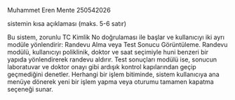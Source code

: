 Muhammet Eren Mente
250542026

sistemin kısa açıklaması (maks. 5-6 satır)

Bu sistem, zorunlu TC Kimlik No doğrulaması ile başlar ve kullanıcıyı iki ayrı modüle yönlendirir: Randevu Alma veya Test Sonucu Görüntüleme. Randevu modülü, kullanıcıyı poliklinik, doktor ve saat seçimiyle huni benzeri bir yapıda yönlendirerek randevu aldırır. Test sonuçları modülü ise, sonucun laboratuvar ve doktor onayı gibi ardışık kontrol kapılarından geçip geçmediğini denetler. Herhangi bir işlem bitiminde, sistem kullanıcıya ana menüye dönerek yeni bir işlem yapma veya oturumu tamamen kapatma seçeneği sunar.
